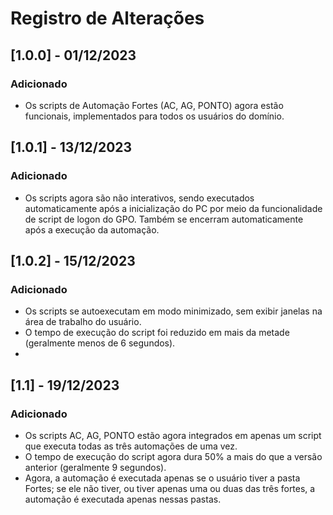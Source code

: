 # Registro de Alterações

## [1.0.0] - 01/12/2023

### Adicionado
- Os scripts de Automação Fortes (AC, AG, PONTO) agora estão funcionais, implementados para todos os usuários do domínio.
  
## [1.0.1] - 13/12/2023

### Adicionado
- Os scripts agora são não interativos, sendo executados automaticamente após a inicialização do PC por meio da funcionalidade de script de logon do GPO. Também se encerram automaticamente após a execução da automação.
  
## [1.0.2] - 15/12/2023

### Adicionado
- Os scripts se autoexecutam em modo minimizado, sem exibir janelas na área de trabalho do usuário.
- O tempo de execução do script foi reduzido em mais da metade (geralmente menos de 6 segundos).
- 
## [1.1] - 19/12/2023

### Adicionado
- Os scripts AC, AG, PONTO estão agora integrados em apenas um script que executa todas as três automações de uma vez.
- O tempo de execução do script agora dura 50% a mais do que a versão anterior (geralmente 9 segundos).
- Agora, a automação é executada apenas se o usuário tiver a pasta Fortes; se ele não tiver, ou tiver apenas uma ou duas das três fortes, a automação é executada apenas nessas pastas.
